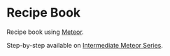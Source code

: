 # Recipe Book

Recipe book using [Meteor](https://www.meteor.com).

Step-by-step available on [Intermediate Meteor Series](https://www.youtube.com/playlist?list=PLLnpHn493BHFYZUSK62aVycgcAouqBt7V).
